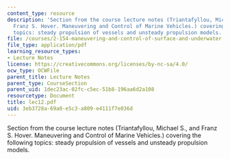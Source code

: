 ```yaml
---
content_type: resource
description: 'Section from the course lecture notes (Triantafyllou, Michael S., and
  Franz S. Hover. Maneuvering and Control of Marine Vehicles.) covering the following
  topics: steady propulsion of vessels and unsteady propulsion models.'
file: /courses/2-154-maneuvering-and-control-of-surface-and-underwater-vehicles-13-49-fall-2004/3eb3728a69a0e5c3a809e4111f7e036d_lec12.pdf
file_type: application/pdf
learning_resource_types:
- Lecture Notes
license: https://creativecommons.org/licenses/by-nc-sa/4.0/
ocw_type: OCWFile
parent_title: Lecture Notes
parent_type: CourseSection
parent_uid: 1dec23ac-02fc-c5ec-51b8-196aa6d2a108
resourcetype: Document
title: lec12.pdf
uid: 3eb3728a-69a0-e5c3-a809-e4111f7e036d
---
```

Section from the course lecture notes (Triantafyllou, Michael S., and Franz S. Hover. Maneuvering and Control of Marine Vehicles.) covering the following topics: steady propulsion of vessels and unsteady propulsion models.